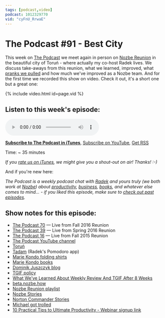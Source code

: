 ```yaml
---
tags: [podcast,video]
podcast: 1012329770
vid: "cyFnU_RrwaE"
---
```


# The Podcast #91 - Best City

This week on [The Podcast][p] we meet again in person on [Nozbe Reunion](https://nozbe.com/blog/reunion-torun) in the beautiful city of Toruń - where actually my co-host Radek lives. We discuss take-aways from this reunion, what we learned, improved, what [pranks we pulled](https://nozbe.com/blog/stories) and how much we've improved as a Nozbe team. And for the first time we recorded this show on video. Check it out, it's a short one but a great one:

{% include video.html id=page.vid %}

<!--More-->

## Listen to this week's episode:

<audio controls>
<source src="https://files.nozbe.com/podcast/091.mp3" type="audio/mpeg">
</audio>

**[Subscribe to The Podcast in iTunes][i]**, [Subscribe on YouTube][y], [Get RSS][rss]

Time: ~ 35 minutes

*If you [rate us on iTunes][i], we might give you a shout-out on air! Thanks! :-)*

And if you're new here:

*The Podcast is a weekly podcast chat with [Radek][r] and yours truly (we both work at [Nozbe][n]) about [productivity](/productivity), [business](/business), [books](/books), and whatever else comes to mind… - if you liked this episode, make sure to [check out past episodes](/podcast).*

## Show notes for this episode:

  * [The Podcast 70](/podcast-70) — Live from Fall 2016 Reunion
  * [The Podcast 39](/podcast-39) — Live from Spring 2016 Reunion
  * [The Podcast 16](/podcast-16) — Live from Fall 2015 Reunion
  * [The Podcast YouTube channel](https://www.youtube.com/channel/UCkWk8xKe3pq_87io7CXBCgQ)
  * [Toruń](https://en.wikipedia.org/wiki/Toru%C5%84)
  * [Tadam](http://tadamapp.com/) (Radek's Pomodoro app)
  * [Marie Kondo folding shirts](https://www.youtube.com/watch?v=Lpc5_1896ro)
  * [Marie Kondo books](https://www.amazon.com/Marie-Kond%C5%8D/e/B00J59XZJA/)
  * [Dominik Juszczyk blog](https://nearperfectperformance.com/)
  * [TGIF policy](https://sliwinski.com/tgif/)
  * [What We’ve Learned About Weekly Review And TGIF After 8 Weeks](https://nozbe.com/blog/tgif-tips/)
  * [beta.nozbe.how](https://beta.nozbe.how/)
  * [Nozbe Reunion playlist](https://www.youtube.com/watch?v=gbNrXpd5i6g&list=PL4VGcOPPsP4Oo4U07VkEJ4oZ8TzZqO5Sy)
  * [Nozbe Stories](https://nozbe.com/blog/stories/)
  * [Norton Commander Stories](https://twitter.com/mrgan/status/847139272842887169)
  * [Michael got trolled](https://twitter.com/radexp/status/848098366504525825)
  * [10 Practical Tips to Ultimate Productivity - Webinar signup link](https://nozbe.com/webinar/)

[y]: https://michael.gratis/thepodcastyt
[rss]: https://thepodcast.fm/episodes?format=RSS
[e]: /podcast-91
[p]: /podcast
[n]: https://nozbe.com/?a=mike
[r]: https://michael.gratis/radex
[i]: https://michael.gratis/thepodcast
[o]: https://michael.gratis/ipadonly

[pm]: http://productivemag.com/